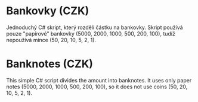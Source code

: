 # Bankovky (CZK)
Jednoduchý C# skript, který rozdělí částku na bankovky. Skript používá pouze "papírové" bankovky (5000, 2000, 1000, 500, 200, 100), tudíž nepoužívá mince (50, 20, 10, 5, 2, 1).

# Banknotes (CZK)
This simple C# script divides the amount into banknotes. It uses only paper notes (5000, 2000, 1000, 500, 200, 100), so it does not use coins (50, 20, 10, 5, 2, 1).
